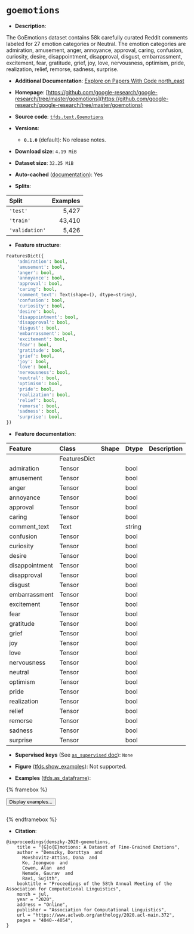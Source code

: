 <div itemscope itemtype="http://schema.org/Dataset">
  <div itemscope itemprop="includedInDataCatalog" itemtype="http://schema.org/DataCatalog">
    <meta itemprop="name" content="TensorFlow Datasets" />
  </div>
  <meta itemprop="name" content="goemotions" />
  <meta itemprop="description" content="The GoEmotions dataset contains 58k carefully curated Reddit comments labeled&#10;for 27 emotion categories or Neutral. The emotion categories are admiration,&#10;amusement, anger, annoyance, approval, caring, confusion, curiosity, desire,&#10;disappointment, disapproval, disgust, embarrassment, excitement, fear,&#10;gratitude, grief, joy, love, nervousness, optimism, pride, realization, relief,&#10;remorse, sadness, surprise.&#10;&#10;To use this dataset:&#10;&#10;```python&#10;import tensorflow_datasets as tfds&#10;&#10;ds = tfds.load(&#x27;goemotions&#x27;, split=&#x27;train&#x27;)&#10;for ex in ds.take(4):&#10;  print(ex)&#10;```&#10;&#10;See [the guide](https://www.tensorflow.org/datasets/overview) for more&#10;informations on [tensorflow_datasets](https://www.tensorflow.org/datasets).&#10;&#10;" />
  <meta itemprop="url" content="https://www.tensorflow.org/datasets/catalog/goemotions" />
  <meta itemprop="sameAs" content="https://github.com/google-research/google-research/tree/master/goemotions" />
  <meta itemprop="citation" content="@inproceedings{demszky-2020-goemotions,&#10;    title = &quot;{G}o{E}motions: A Dataset of Fine-Grained Emotions&quot;,&#10;    author = &quot;Demszky, Dorottya  and&#10;      Movshovitz-Attias, Dana  and&#10;      Ko, Jeongwoo  and&#10;      Cowen, Alan  and&#10;      Nemade, Gaurav  and&#10;      Ravi, Sujith&quot;,&#10;    booktitle = &quot;Proceedings of the 58th Annual Meeting of the Association for Computational Linguistics&quot;,&#10;    month = jul,&#10;    year = &quot;2020&quot;,&#10;    address = &quot;Online&quot;,&#10;    publisher = &quot;Association for Computational Linguistics&quot;,&#10;    url = &quot;https://www.aclweb.org/anthology/2020.acl-main.372&quot;,&#10;    pages = &quot;4040--4054&quot;,&#10;}" />
</div>

# `goemotions`


*   **Description**:

The GoEmotions dataset contains 58k carefully curated Reddit comments labeled
for 27 emotion categories or Neutral. The emotion categories are admiration,
amusement, anger, annoyance, approval, caring, confusion, curiosity, desire,
disappointment, disapproval, disgust, embarrassment, excitement, fear,
gratitude, grief, joy, love, nervousness, optimism, pride, realization, relief,
remorse, sadness, surprise.

*   **Additional Documentation**:
    <a class="button button-with-icon" href="https://paperswithcode.com/dataset/goemotions">
    Explore on Papers With Code
    <span class="material-icons icon-after" aria-hidden="true"> north_east
    </span> </a>

*   **Homepage**:
    [https://github.com/google-research/google-research/tree/master/goemotions](https://github.com/google-research/google-research/tree/master/goemotions)

*   **Source code**:
    [`tfds.text.Goemotions`](https://github.com/tensorflow/datasets/tree/master/tensorflow_datasets/text/goemotions.py)

*   **Versions**:

    *   **`0.1.0`** (default): No release notes.

*   **Download size**: `4.19 MiB`

*   **Dataset size**: `32.25 MiB`

*   **Auto-cached**
    ([documentation](https://www.tensorflow.org/datasets/performances#auto-caching)):
    Yes

*   **Splits**:

Split          | Examples
:------------- | -------:
`'test'`       | 5,427
`'train'`      | 43,410
`'validation'` | 5,426

*   **Feature structure**:

```python
FeaturesDict({
    'admiration': bool,
    'amusement': bool,
    'anger': bool,
    'annoyance': bool,
    'approval': bool,
    'caring': bool,
    'comment_text': Text(shape=(), dtype=string),
    'confusion': bool,
    'curiosity': bool,
    'desire': bool,
    'disappointment': bool,
    'disapproval': bool,
    'disgust': bool,
    'embarrassment': bool,
    'excitement': bool,
    'fear': bool,
    'gratitude': bool,
    'grief': bool,
    'joy': bool,
    'love': bool,
    'nervousness': bool,
    'neutral': bool,
    'optimism': bool,
    'pride': bool,
    'realization': bool,
    'relief': bool,
    'remorse': bool,
    'sadness': bool,
    'surprise': bool,
})
```

*   **Feature documentation**:

Feature        | Class        | Shape | Dtype  | Description
:------------- | :----------- | :---- | :----- | :----------
               | FeaturesDict |       |        |
admiration     | Tensor       |       | bool   |
amusement      | Tensor       |       | bool   |
anger          | Tensor       |       | bool   |
annoyance      | Tensor       |       | bool   |
approval       | Tensor       |       | bool   |
caring         | Tensor       |       | bool   |
comment_text   | Text         |       | string |
confusion      | Tensor       |       | bool   |
curiosity      | Tensor       |       | bool   |
desire         | Tensor       |       | bool   |
disappointment | Tensor       |       | bool   |
disapproval    | Tensor       |       | bool   |
disgust        | Tensor       |       | bool   |
embarrassment  | Tensor       |       | bool   |
excitement     | Tensor       |       | bool   |
fear           | Tensor       |       | bool   |
gratitude      | Tensor       |       | bool   |
grief          | Tensor       |       | bool   |
joy            | Tensor       |       | bool   |
love           | Tensor       |       | bool   |
nervousness    | Tensor       |       | bool   |
neutral        | Tensor       |       | bool   |
optimism       | Tensor       |       | bool   |
pride          | Tensor       |       | bool   |
realization    | Tensor       |       | bool   |
relief         | Tensor       |       | bool   |
remorse        | Tensor       |       | bool   |
sadness        | Tensor       |       | bool   |
surprise       | Tensor       |       | bool   |

*   **Supervised keys** (See
    [`as_supervised` doc](https://www.tensorflow.org/datasets/api_docs/python/tfds/load#args)):
    `None`

*   **Figure**
    ([tfds.show_examples](https://www.tensorflow.org/datasets/api_docs/python/tfds/visualization/show_examples)):
    Not supported.

*   **Examples**
    ([tfds.as_dataframe](https://www.tensorflow.org/datasets/api_docs/python/tfds/as_dataframe)):

<!-- mdformat off(HTML should not be auto-formatted) -->

{% framebox %}

<button id="displaydataframe">Display examples...</button>
<div id="dataframecontent" style="overflow-x:auto"></div>
<script>
const url = "https://storage.googleapis.com/tfds-data/visualization/dataframe/goemotions-0.1.0.html";
const dataButton = document.getElementById('displaydataframe');
dataButton.addEventListener('click', async () => {
  // Disable the button after clicking (dataframe loaded only once).
  dataButton.disabled = true;

  const contentPane = document.getElementById('dataframecontent');
  try {
    const response = await fetch(url);
    // Error response codes don't throw an error, so force an error to show
    // the error message.
    if (!response.ok) throw Error(response.statusText);

    const data = await response.text();
    contentPane.innerHTML = data;
  } catch (e) {
    contentPane.innerHTML =
        'Error loading examples. If the error persist, please open '
        + 'a new issue.';
  }
});
</script>

{% endframebox %}

<!-- mdformat on -->

*   **Citation**:

```
@inproceedings{demszky-2020-goemotions,
    title = "{G}o{E}motions: A Dataset of Fine-Grained Emotions",
    author = "Demszky, Dorottya  and
      Movshovitz-Attias, Dana  and
      Ko, Jeongwoo  and
      Cowen, Alan  and
      Nemade, Gaurav  and
      Ravi, Sujith",
    booktitle = "Proceedings of the 58th Annual Meeting of the Association for Computational Linguistics",
    month = jul,
    year = "2020",
    address = "Online",
    publisher = "Association for Computational Linguistics",
    url = "https://www.aclweb.org/anthology/2020.acl-main.372",
    pages = "4040--4054",
}
```

